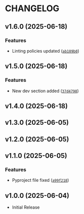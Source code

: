 # CHANGELOG

<!-- version list -->

## v1.6.0 (2025-06-18)

### Features

- Linting policies updated
  ([`ab189b0`](https://github.com/nabinelnino/new-package/commit/ab189b03ba953eb86e59a0e9450a7fdf4a771106))


## v1.5.0 (2025-06-18)

### Features

- New dev section added
  ([`37d4798`](https://github.com/nabinelnino/new-package/commit/37d4798a64a01b441415834c45404d5c4e9c657d))


## v1.4.0 (2025-06-18)


## v1.3.0 (2025-06-05)


## v1.2.0 (2025-06-05)


## v1.1.0 (2025-06-05)

### Features

- Pyproject file fixed
  ([`a99f218`](https://github.com/nabinelnino/new-package/commit/a99f21822e73552f5798ed4870430a9f364e2b6c))


## v1.0.0 (2025-06-04)

- Initial Release
